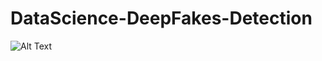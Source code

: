 # DataScience-DeepFakes-Detection

![Alt Text](https://uploads.guim.co.uk/2019/06/19/trump_fallon_side.gif)
